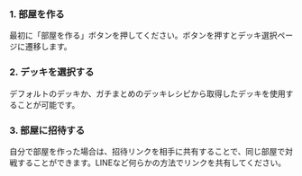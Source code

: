 
### 1. 部屋を作る

最初に「部屋を作る」ボタンを押してください。ボタンを押すとデッキ選択ページに遷移します。

### 2. デッキを選択する

デフォルトのデッキか、ガチまとめのデッキレシピから取得したデッキを使用することが可能です。

### 3. 部屋に招待する

自分で部屋を作った場合は、招待リンクを相手に共有することで、同じ部屋で対戦することができます。LINEなど何らかの方法でリンクを共有してください。
